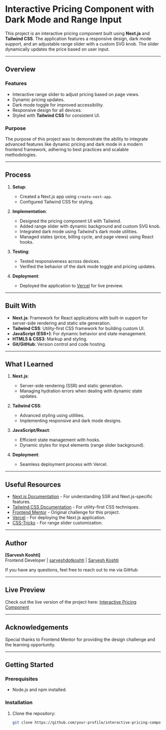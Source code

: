 # Interactive Pricing Component with Dark Mode and Range Input

This project is an interactive pricing component built using **Next.js** and **Tailwind CSS**. The application features a responsive design, dark mode support, and an adjustable range slider with a custom SVG knob. The slider dynamically updates the price based on user input.

---

## Overview

### Features
- Interactive range slider to adjust pricing based on page views.
- Dynamic pricing updates.
- Dark mode toggle for improved accessibility.
- Responsive design for all devices.
- Styled with **Tailwind CSS** for consistent UI.

### Purpose
The purpose of this project was to demonstrate the ability to integrate advanced features like dynamic pricing and dark mode in a modern frontend framework, adhering to best practices and scalable methodologies.

---

## Process

1. **Setup**:
   - Created a Next.js app using `create-next-app`.
   - Configured Tailwind CSS for styling.

2. **Implementation**:
   - Designed the pricing component UI with Tailwind.
   - Added range slider with dynamic background and custom SVG knob.
   - Integrated dark mode using Tailwind's dark mode utilities.
   - Managed states (price, billing cycle, and page views) using React hooks.

3. **Testing**:
   - Tested responsiveness across devices.
   - Verified the behavior of the dark mode toggle and pricing updates.

4. **Deployment**:
   - Deployed the application to [Vercel](https://vercel.com) for live preview.

---

## Built With

- **Next.js**: Framework for React applications with built-in support for server-side rendering and static site generation.
- **Tailwind CSS**: Utility-first CSS framework for building custom UI.
- **JavaScript (ES6+)**: For dynamic behavior and state management.
- **HTML5 & CSS3**: Markup and styling.
- **Git/GitHub**: Version control and code hosting.

---

## What I Learned

1. **Next.js**:
   - Server-side rendering (SSR) and static generation.
   - Managing hydration errors when dealing with dynamic state updates.

2. **Tailwind CSS**:
   - Advanced styling using utilities.
   - Implementing responsive and dark mode designs.

3. **JavaScript/React**:
   - Efficient state management with hooks.
   - Dynamic styles for input elements (range slider background).

4. **Deployment**:
   - Seamless deployment process with Vercel.

---

## Useful Resources

- [Next.js Documentation](https://nextjs.org/docs) - For understanding SSR and Next.js-specific features.
- [Tailwind CSS Documentation](https://tailwindcss.com/docs) - For utility-first CSS techniques.
- [Frontend Mentor](https://www.frontendmentor.io/challenges/interactive-pricing-component-t0m8PIyY8) - Original challenge for this project.
- [Vercel](https://vercel.com/) - For deploying the Next.js application.
- [CSS-Tricks](https://css-tricks.com/) - For range slider customization.

---

## Author

**[Sarvesh Koshti]**  
Frontend Developer | [sarveshdotkoshti](https://github.com/sarveshdotkoshti) | [Sarvesh Koshti](https://www.linkedin.com/in/sarveshdotkoshti)

If you have any questions, feel free to reach out to me via GitHub

---

## Live Preview

Check out the live version of the project here: [Interactive Pricing Component](https://your-deployment-link.vercel.app)

---

## Acknowledgements

Special thanks to Frontend Mentor for providing the design challenge and the learning opportunity.

---

## Getting Started

### Prerequisites
- Node.js and npm installed.

### Installation
1. Clone the repository:
   ```bash
   git clone https://github.com/your-profile/interactive-pricing-component.git
